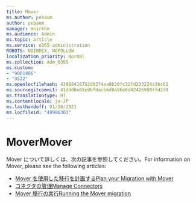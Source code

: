 ```yaml
---
title: Mover
ms.author: pebaum
author: pebaum
manager: mnirkhe
ms.audience: Admin
ms.topic: article
ms.service: o365-administration
ROBOTS: NOINDEX, NOFOLLOW
localization_priority: Normal
ms.collection: Adm_O365
ms.custom:
- "9001486"
- "3522"
ms.openlocfilehash: 43868418752d9274aa0b30fc32fd233224a3bc61
ms.sourcegitcommit: 41ddd8e65e9bfdacb6d8a96e0d42426998ffd2d0
ms.translationtype: HT
ms.contentlocale: ja-JP
ms.lasthandoff: 01/26/2021
ms.locfileid: "49986303"
---
```

# <a name="mover"></a><span data-ttu-id="bf2e9-102">Mover</span><span class="sxs-lookup"><span data-stu-id="bf2e9-102">Mover</span></span>

<span data-ttu-id="bf2e9-103">Mover について詳しくは、次の記事を参照してください。</span><span class="sxs-lookup"><span data-stu-id="bf2e9-103">For information on Mover, please see the following articles:</span></span>

- [<span data-ttu-id="bf2e9-104">Mover を使用した移行を計画する</span><span class="sxs-lookup"><span data-stu-id="bf2e9-104">Plan your Migration with Mover</span></span>](https://docs.microsoft.com/sharepointmigration/mover-plan-migration)
- [<span data-ttu-id="bf2e9-105">コネクタの管理</span><span class="sxs-lookup"><span data-stu-id="bf2e9-105">Manage Connectors</span></span>](https://docs.microsoft.com/sharepointmigration/mover-manage-connectors)
- [<span data-ttu-id="bf2e9-106">Mover 移行の実行</span><span class="sxs-lookup"><span data-stu-id="bf2e9-106">Running the Mover migration</span></span>](https://docs.microsoft.com/sharepointmigration/mover-running-migration)
